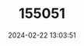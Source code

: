 ---
title: "155051"
category: "Microgobius tabogensis"
draft: false
date: 2024-02-22 13:03:51
languages:
  Spanish; Castilian: ["Gobio", "Gobio De Taboga"]
  English: ["Taboga Goby"]
---
